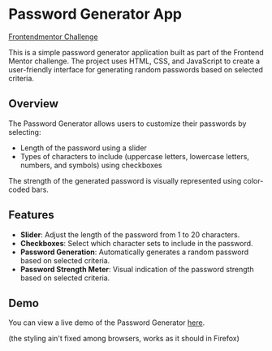 # Password Generator App
 [Frontendmentor Challenge](https://www.frontendmentor.io/challenges/password-generator-app-Mr8CLycqjh)


This is a simple password generator application built as part of the Frontend Mentor challenge. The project uses HTML, CSS, and JavaScript to create a user-friendly interface for generating random passwords based on selected criteria.

## Overview

The Password Generator allows users to customize their passwords by selecting:

- Length of the password using a slider
- Types of characters to include (uppercase letters, lowercase letters, numbers, and symbols) using checkboxes

The strength of the generated password is visually represented using color-coded bars.

## Features

- **Slider**: Adjust the length of the password from 1 to 20 characters.
- **Checkboxes**: Select which character sets to include in the password.
- **Password Generation**: Automatically generates a random password based on selected criteria.
- **Password Strength Meter**: Visual indication of the password strength based on selected criteria.

## Demo

You can view a live demo of the Password Generator [here](https://bilek-petr.github.io/password-generator/).

(the styling ain't fixed among browsers, works as it should in Firefox)

